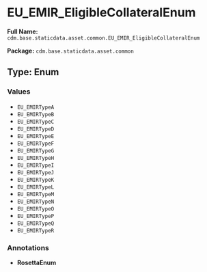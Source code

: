 # EU_EMIR_EligibleCollateralEnum

**Full Name:** `cdm.base.staticdata.asset.common.EU_EMIR_EligibleCollateralEnum`

**Package:** `cdm.base.staticdata.asset.common`

## Type: Enum

### Values

- `EU_EMIRTypeA`
- `EU_EMIRTypeB`
- `EU_EMIRTypeC`
- `EU_EMIRTypeD`
- `EU_EMIRTypeE`
- `EU_EMIRTypeF`
- `EU_EMIRTypeG`
- `EU_EMIRTypeH`
- `EU_EMIRTypeI`
- `EU_EMIRTypeJ`
- `EU_EMIRTypeK`
- `EU_EMIRTypeL`
- `EU_EMIRTypeM`
- `EU_EMIRTypeN`
- `EU_EMIRTypeO`
- `EU_EMIRTypeP`
- `EU_EMIRTypeQ`
- `EU_EMIRTypeR`
### Annotations

- **RosettaEnum**

